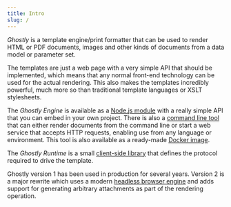 ```yaml
---
title: Intro
slug: /
---
```


*Ghostly* is a template engine/print formatter that can be used to render HTML or PDF documents, images and other kinds
of documents from a data model or parameter set.

The templates are just a web page with a very simple API that should be implemented, which means that any normal
front-end technology can be used for the actual rendering. This also makes the templates incredibly powerful, much more
so than traditional template languages or XSLT stylesheets.

The *Ghostly Engine* is available as a [Node.js module](https://www.npmjs.com/package/@divine/ghostly-engine) with a
really simple API that you can embed in your own project. There is also a [command line
tool](https://www.npmjs.com/package/@divine/ghostly-cli) that can either render documents from the command line or start
a web service that accepts HTTP requests, enabling use from any language or environment. This tool is also available as
a ready-made [Docker image](https://hub.docker.com/r/divinesoftware/ghostly).

The *Ghostly Runtime* is a small [client-side library](https://www.npmjs.com/package/@divine/ghostly-runtime) that
defines the protocol required to drive the template.

Ghostly version 1 has been used in production for several years. Version 2 is a major rewrite which uses a modern
[headless browser engine](https://playwright.dev/) and adds support for generating arbitrary attachments as part of the
rendering operation.
